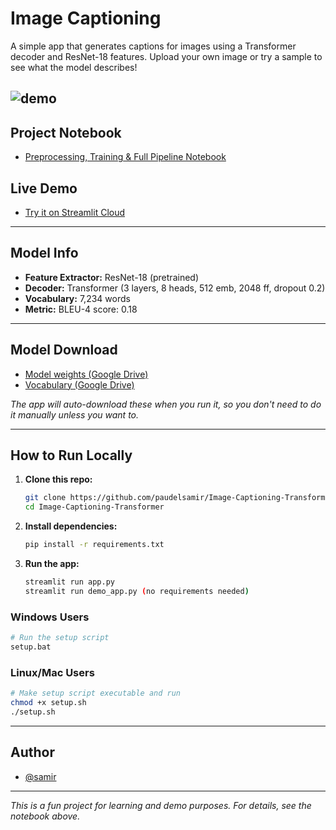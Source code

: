 # Image Captioning 
A simple app that generates captions for images using a Transformer decoder and ResNet-18 features. Upload your own image or try a sample to see what the model describes!

![demo](demo.gif)
---

## Project Notebook
- [Preprocessing, Training & Full Pipeline Notebook](https://github.com/paudelsamir/365DaysOfData/blob/main/10-Projects-Based-ML-DL/03-Image-Captioning/image-captioning.ipynb)

## Live Demo
- [Try it on Streamlit Cloud](https://image-captioning-samir.streamlit.app)

---

## Model Info

- **Feature Extractor:** ResNet-18 (pretrained)
- **Decoder:** Transformer (3 layers, 8 heads, 512 emb, 2048 ff, dropout 0.2)
- **Vocabulary:** 7,234 words
- **Metric:** BLEU-4 score: 0.18

---

## Model Download

- [Model weights (Google Drive)](https://drive.google.com/file/d/1Yyfk7tnx-vrYqdmVY9JluZn2PqaK-6_W/view?usp=sharing)
- [Vocabulary (Google Drive)](https://drive.google.com/file/d/17QDWhwp6wQweaaHRk8FZmippeQ04m0gH/view?usp=drive_link)

*The app will auto-download these when you run it, so you don't need to do it manually unless you want to.*

---

## How to Run Locally

1. **Clone this repo:**
   ```bash
   git clone https://github.com/paudelsamir/Image-Captioning-Transformer.git
   cd Image-Captioning-Transformer
   ```
2. **Install dependencies:**
   ```bash
   pip install -r requirements.txt
   ```
3. **Run the app:**
   ```bash
   streamlit run app.py
   streamlit run demo_app.py (no requirements needed)
   ```

### Windows Users
```bash
# Run the setup script
setup.bat
```

### Linux/Mac Users
```bash
# Make setup script executable and run
chmod +x setup.sh
./setup.sh
```
---

## Author
- [@samir](https://x.com/samireey)

---

*This is a fun project for learning and demo purposes. For details, see the notebook above.*

